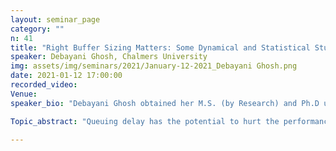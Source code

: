 ```yaml
---
layout: seminar_page
category: ""
n: 41
title: "Right Buffer Sizing Matters: Some Dynamical and Statistical Studies on Compound TCP"
speaker: Debayani Ghosh, Chalmers University
img: assets/img/seminars/2021/January-12-2021_Debayani Ghosh.png
date: 2021-01-12 17:00:00 
recorded_video: 
Venue: 
speaker_bio: "Debayani Ghosh obtained her M.S. (by Research) and Ph.D under the dual degree programme from the Department of Electrical Engineering at the Indian Institute of Technology Madras, Chennai, India in 2019. Further, she obtained her B. Tech. in Electronics and Communication Engineering from Cochin University of Science and Technology, Cochin, India in 2012. Currently, she is a post doctoral researcher at Chalmers University of Technology, Sweden. Her research interests lie in the broad area of Networked Control of Large-Scale Systems."

Topic_abstract: "Queuing delay has the potential to hurt the performance of many network applications, especially delay sensitive applications like Voice over IP (VoIP), live video streaming, and online gaming. Unfortunately, queuing delay appears to be on the rise in today’s Internet. This is caused primarily due to persistently full large router buffers, which is commonly known as bufferbloat.This provides the motivation for our work, where we aim to understand the consequences of reducing router buffer sizes on system performance. Our study focuses on Compound TCP, in the regime of small Drop-Tail buffers, where the bandwidth-delay product is large. As TCP’s congestion control mechanism constitutes a closed loop feedback system, we adopt a dynamical systems approach to understand the system dynamics. This constitutes a study of stability (using control-theoretic techniques) and nonlinear dynamics (using Hopf bifurcation analysis). In addition, we pay particular attention to the statistical properties of the queue. In our work, we systematically study three topologies.  We start with a single bottleneck scenario and then proceed towards more complex topologies with two and then three bottleneck routers. Our study reveals the importance of buffer thresholds for ensuring stability. In all cases considered, smaller buffer thresholds tend to favour stability. We also emphasise that larger buffers induce limit cycles in the system dynamics. From a practical perspective, queues with limit cycles would result in a loss of link utilisation, the losses would be bursty, and cause synchronisation among the TCP flows. These insights remain consistent across all topologies, and the traffic scenarios, considered. Hence, our study provides a strong case for why router buffers should be small in terms of reduced latency and stability. Further, such small buffers yield fairly good system performance, in terms of throughput and flow completion times. We also look at the performance of Compound TCP in conjunction with Active Queue Management (AQM) strategies and arrive at the conclusion that even with AQM strategies, the queue size dynamics still shows the emergence of limit cycles and a small threshold-based policy works better. In another thread, we are also looking at conditions under which the TCP flows synchronise, inspired by time-delayed coupled oscillators."

---
```


